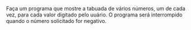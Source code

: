 Faça um programa que mostre a tabuada de vários números, um de cada vez,
para cada valor digitado pelo uuário. O programa será interrompido quando
o número solicitado for negativo.